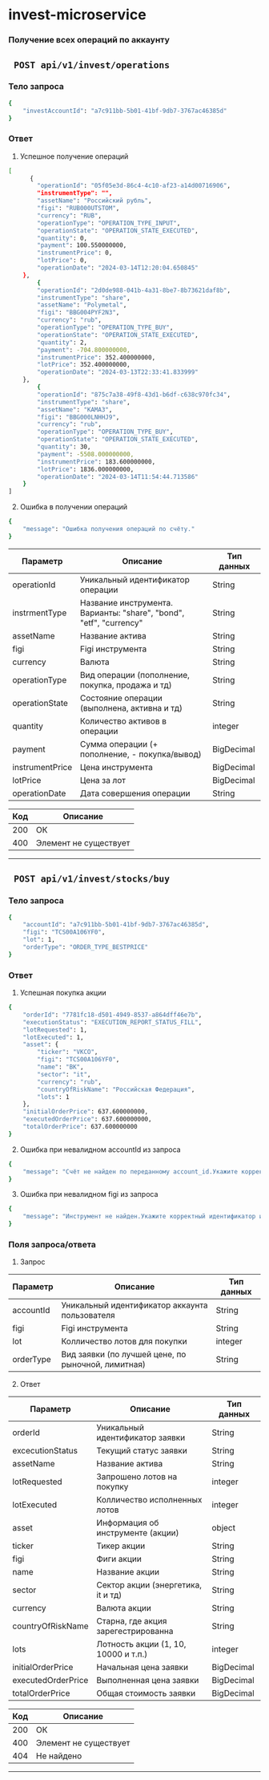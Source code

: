 # invest-microservice

### Получение всех операций по аккаунту

## `` POST api/v1/invest/operations``

### Тело запроса

```bash
{
    "investAccountId": "a7c911bb-5b01-41bf-9db7-3767ac46385d"
}
```

### Ответ

1. Успешное получение операций

```bash
[
      {
        "operationId": "05f05e3d-86c4-4c10-af23-a14d00716906",
        "instrumentType": "",
        "assetName": "Российский рубль",
        "figi": "RUB000UTSTOM",
        "currency": "RUB",
        "operationType": "OPERATION_TYPE_INPUT",
        "operationState": "OPERATION_STATE_EXECUTED",
        "quantity": 0,
        "payment": 100.550000000,
        "instrumentPrice": 0,
        "lotPrice": 0,
        "operationDate": "2024-03-14T12:20:04.650845"
    },
        {
        "operationId": "2d0de988-041b-4a31-8be7-8b73621daf8b",
        "instrumentType": "share",
        "assetName": "Polymetal",
        "figi": "BBG004PYF2N3",
        "currency": "rub",
        "operationType": "OPERATION_TYPE_BUY",
        "operationState": "OPERATION_STATE_EXECUTED",
        "quantity": 2,
        "payment": -704.800000000,
        "instrumentPrice": 352.400000000,
        "lotPrice": 352.400000000,
        "operationDate": "2024-03-13T22:33:41.833999"
    },
        {
        "operationId": "875c7a38-49f8-43d1-b6df-c638c970fc34",
        "instrumentType": "share",
        "assetName": "КАМАЗ",
        "figi": "BBG000LNHHJ9",
        "currency": "rub",
        "operationType": "OPERATION_TYPE_BUY",
        "operationState": "OPERATION_STATE_EXECUTED",
        "quantity": 30,
        "payment": -5508.000000000,
        "instrumentPrice": 183.600000000,
        "lotPrice": 1836.000000000,
        "operationDate": "2024-03-14T11:54:44.713586"
    }
]
```

2. Ошибка в получении операций

```bash
{
    "message": "Ошибка получения операций по счёту."
}
```

| Параметр       | Описание                                                           | Тип данных  |
|----------------|--------------------------------------------------------------------|-------------|  
| operationId    | Уникальный идентификатор операции                                  | String      |
| instrmentType  | Название инструмента. Варианты: "share", "bond", "etf", "currency" | String      |
| assetName      | Название актива                                                    | String      |
| figi           | Figi инструмента                                                   | String      |
| currency       | Валюта                                                             | String      |
| operationType  | Вид операции (пополнение, покупка, продажа и тд)                   | String      |
| operationState | Состояние операции (выполнена, активна и тд)                       | String      |
| quantity       | Количество активов в операции                                      | integer     |
| payment        | Сумма операции (+ пополнение, - покупка/вывод)                     | BigDecimal  |
| instrumentPrice | Цена инструмента                                                   | BigDecimal  |
| lotPrice       | Цена за лот                                                        | BigDecimal  |
| operationDate  | Дата совершения операции                                           | String      |

| Код | Описание              |
|-----|-----------------------|
| 200 | ОК                    |
| 400 | Элемент не существует |

---

## `` POST api/v1/invest/stocks/buy``

### Тело запроса

```bash
{
    "accountId": "a7c911bb-5b01-41bf-9db7-3767ac46385d",
    "figi": "TCS00A106YF0",
    "lot": 1,
    "orderType": "ORDER_TYPE_BESTPRICE"
}
```

### Ответ

1. Успешная покупка акции

```bash
{
    "orderId": "7781fc18-d501-4949-8537-a864dff46e7b",
    "executionStatus": "EXECUTION_REPORT_STATUS_FILL",
    "lotRequested": 1,
    "lotExecuted": 1,
    "asset": {
        "ticker": "VKCO",
        "figi": "TCS00A106YF0",
        "name": "ВК",
        "sector": "it",
        "currency": "rub",
        "countryOfRiskName": "Российская Федерация",
        "lots": 1
    },
    "initialOrderPrice": 637.600000000,
    "executedOrderPrice": 637.600000000,
    "totalOrderPrice": 637.600000000
}
```

2. Ошибка при невалидном accountId из запроса

```bash
{
    "message": "Счёт не найден по переданному account_id.Укажите корректный account_id."
}
```

3. Ошибка при невалидном figi из запроса

```bash
{
    "message": "Инструмент не найден.Укажите корректный идентификатор инструмента."
}
```

### Поля запроса/ответа

1. Запрос

| Параметр  | Описание                                           | Тип данных |
|-----------|----------------------------------------------------|------------|  
| accountId | Уникальный идентификатор аккаунта пользователя     | String     |
| figi      | Figi инструмента                                   | String     |
| lot       | Колличество лотов для покупки                      | integer    |
| orderType | Вид заявки (по лучшей цене, по рыночной, лимитная) | String     |

2. Ответ

| Параметр          | Описание                             | Тип данных |
|-------------------|--------------------------------------|------------|  
| orderId           | Уникальный идентификатор заявки      | String     |
| excecutionStatus  | Текущий статус заявки                | String     |
| assetName         | Название актива                      | String     |
| lotRequested      | Запрошено лотов на покупку           | integer    |
| lotExecuted       | Колличество исполненных лотов        | integer    |
| asset             | Информация об инструменте (акции)    | object     |
| ticker            | Тикер акции                          | String     |
| figi              | Фиги акции                           | String     |
| name              | Название акции                       | String     |
| sector            | Сектор акции (энергетика, it и тд)   | String     |
| currency          | Валюта акции                         | String     |
| countryOfRiskName | Старна, где акция зарегестрированна  | String     |
| lots              | Лотность акции (1, 10, 10000 и т.п.) | integer    |
| initialOrderPrice       | Начальная цена заявки                | BigDecimal |
| executedOrderPrice      | Выполненная цена заявки              | BigDecimal |
| totalOrderPrice       | Общая стоимость заявки               | BigDecimal |

| Код  | Описание              |
|------|-----------------------|
| 200  | ОК                    |
| 400  | Элемент не существует |
| 404  | Не найдено            |

---
